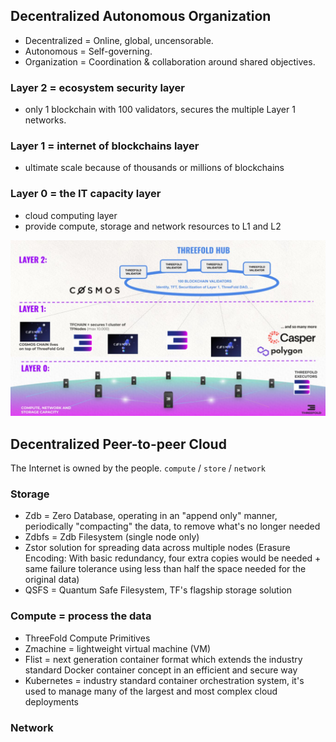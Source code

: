 ## Decentralized Autonomous Organization

- Decentralized = Online, global, uncensorable.
- Autonomous = Self-governing.
- Organization = Coordination & collaboration around shared objectives.

### Layer 2 = ecosystem security layer
- only 1 blockchain with 100 validators, secures the multiple Layer 1 networks.

### Layer 1 = internet of blockchains layer
- ultimate scale because of thousands or millions of blockchains

### Layer 0 = the IT capacity layer
- cloud computing layer
- provide compute, storage and network resources to L1 and L2

<p align="center">
  <img width="800" src="/img/threefold_dao_layers.jpg">
</p>

## Decentralized Peer-to-peer Cloud

The Internet is owned by the people.
`compute` / `store` / `network`

### Storage

- Zdb = Zero Database, operating in an "append only" manner, periodically "compacting" the data, to remove what's no longer needed
- Zdbfs = Zdb Filesystem (single node only)
- Zstor solution for spreading data across multiple nodes (Erasure Encoding: With basic redundancy, four extra copies would be needed + same failure tolerance using less than half the space needed for the original data)
- QSFS = Quantum Safe Filesystem, TF's flagship storage solution

### Compute = process the data

- ThreeFold Compute Primitives
- Zmachine = lightweight virtual machine (VM)
- Flist = next generation container format which extends the industry standard Docker container concept in an efficient and secure way
- Kubernetes = industry standard container orchestration system, it's used to manage many of the largest and most complex cloud deployments

### Network
